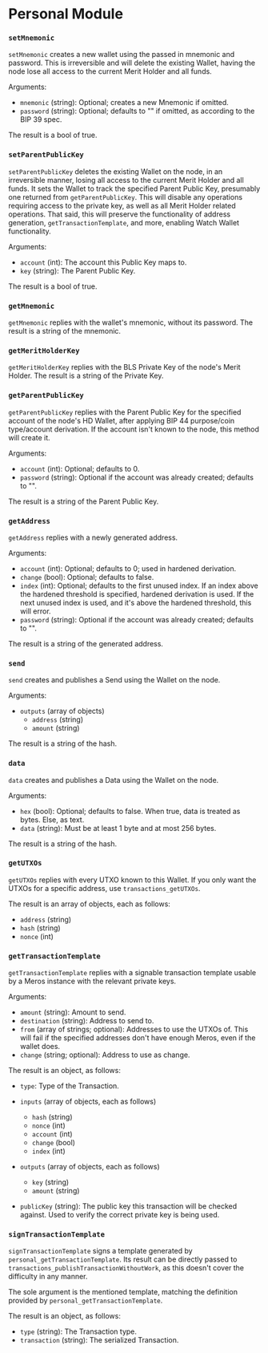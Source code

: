 # Personal Module

### `setMnemonic`

`setMnemonic` creates a new wallet using the passed in mnemonic and password. This is irreversible and will delete the existing Wallet, having the node lose all access to the current Merit Holder and all funds.

Arguments:
- `mnemonic` (string): Optional; creates a new Mnemonic if omitted.
- `password` (string): Optional; defaults to "" if omitted, as according to the BIP 39 spec.

The result is a bool of true.

### `setParentPublicKey`

`setParentPublicKey` deletes the existing Wallet on the node, in an irreversible manner, losing all access to the current Merit Holder and all funds. It sets the Wallet to track the specified Parent Public Key, presumably one returned from `getParentPublicKey`. This will disable any operations requiring access to the private key, as well as all Merit Holder related operations. That said, this will preserve the functionality of address generation, `getTransactionTemplate`, and more, enabling Watch Wallet functionality.

Arguments:
- `account` (int): The account this Public Key maps to.
- `key`     (string): The Parent Public Key.

The result is a bool of true.

### `getMnemonic`

`getMnemonic` replies with the wallet's mnemonic, without its password. The result is a string of the mnemonic.

### `getMeritHolderKey`

`getMeritHolderKey` replies with the BLS Private Key of the node's Merit Holder. The result is a string of the Private Key.

### `getParentPublicKey`

`getParentPublicKey` replies with the Parent Public Key for the specified account of the node's HD Wallet, after applying BIP 44 purpose/coin type/account derivation. If the account isn't known to the node, this method will create it.

Arguments:
- `account`  (int):    Optional; defaults to 0.
- `password` (string): Optional if the account was already created; defaults to "".

The result is a string of the Parent Public Key.

### `getAddress`

`getAddress` replies with a newly generated address.

Arguments:
- `account`  (int):    Optional; defaults to 0; used in hardened derivation.
- `change`   (bool):   Optional; defaults to false.
- `index`    (int):    Optional; defaults to the first unused index. If an index above the hardened threshold is specified, hardened derivation is used. If the next unused index is used, and it's above the hardened threshold, this will error.
- `password` (string): Optional if the account was already created; defaults to "".

The result is a string of the generated address.

### `send`

`send` creates and publishes a Send using the Wallet on the node.

Arguments:
- `outputs` (array of objects)
  - `address` (string)
  - `amount`  (string)

The result is a string of the hash.

### `data`

`data` creates and publishes a Data using the Wallet on the node.

Arguments:
- `hex`  (bool):   Optional; defaults to false. When true, data is treated as bytes. Else, as text.
- `data` (string): Must be at least 1 byte and at most 256 bytes.

The result is a string of the hash.

### `getUTXOs`

`getUTXOs` replies with every UTXO known to this Wallet. If you only want the UTXOs for a specific address, use `transactions_getUTXOs`.

The result is an array of objects, each as follows:
- `address` (string)
- `hash`    (string)
- `nonce`   (int)

### `getTransactionTemplate`

`getTransactionTemplate` replies with a signable transaction template usable by a Meros instance with the relevant private keys.

Arguments:
- `amount`      (string): Amount to send.
- `destination` (string): Address to send to.
- `from`        (array of strings; optional): Addresses to use the UTXOs of. This will fail if the specified addresses don't have enough Meros, even if the wallet does.
- `change`      (string; optional): Address to use as change.

The result is an object, as follows:
- `type`: Type of the Transaction.

- `inputs` (array of objects, each as follows)
  - `hash`    (string)
  - `nonce`   (int)
  - `account` (int)
  - `change`  (bool)
  - `index`   (int)

- `outputs` (array of objects, each as follows)
  - `key`    (string)
  - `amount` (string)

- `publicKey`  (string): The public key this transaction will be checked against. Used to verify the correct private key is being used.

### `signTransactionTemplate`

`signTransactionTemplate` signs a template generated by `personal_getTransactionTemplate`. Its result can be directly passed to `transactions_publishTransactionWithoutWork`, as this doesn't cover the difficulty in any manner.

The sole argument is the mentioned template, matching the definition provided by `personal_getTransactionTemplate`.

The result is an object, as follows:
- `type`        (string): The Transaction type.
- `transaction` (string): The serialized Transaction.
